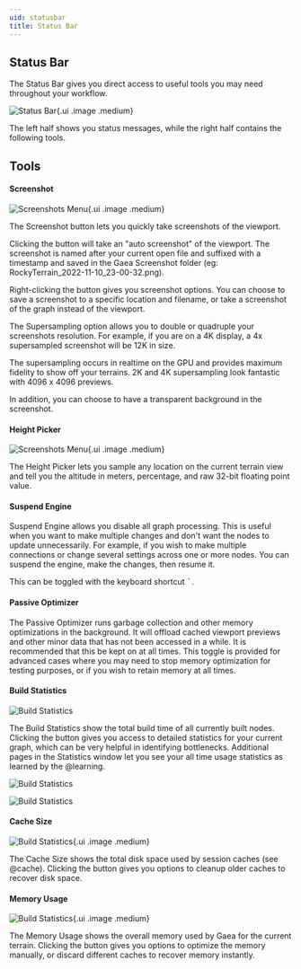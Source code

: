 ```yaml
---
uid: statusbar
title: Status Bar
---
```



## Status Bar

The Status Bar gives you direct access to useful tools you may need throughout your workflow.

![Status Bar](/images/ui/ui-statusbar.webp){.ui .image .medium}

The left half shows you status messages, while the right half contains the following tools.

## Tools

#### Screenshot

![Screenshots Menu](/images/ui/ui-screenshots.webp){.ui .image .medium}

The Screenshot button lets you quickly take screenshots of the viewport.

Clicking the button will take an "auto screenshot" of the viewport. The screenshot is named after your current open file and suffixed with a timestamp and saved in the Gaea Screenshot folder (eg: RockyTerrain_2022-11-10_23-00-32.png).

Right-clicking the button gives you screenshot options. You can choose to save a screenshot to a specific location and filename, or take a screenshot of the graph instead of the viewport.

The Supersampling option allows you to double or quadruple your screenshots resolution. For example, if you are on a 4K display, a 4x supersampled screenshot will be 12K in size.

The supersampling occurs in realtime on the GPU and provides maximum fidelity to show off your terrains. 2K and 4K supersampling look fantastic with 4096 x 4096 previews.

In addition, you can choose to have a transparent background in the screenshot.

#### Height Picker

![Screenshots Menu](/images/ui/ui-sample-height.webp){.ui .image .medium}

The Height Picker lets you sample any location on the current terrain view and tell you the altitude in meters, percentage, and raw 32-bit floating point value.

#### Suspend Engine

Suspend Engine allows you disable all graph processing. This is useful when you want to make multiple changes and don't want the nodes to update unnecessarily. For example, if you wish to make multiple connections or change several settings across one or more nodes. You can suspend the engine, make the changes, then resume it.

This can be toggled with the keyboard shortcut <kbd>`</kbd>.

#### Passive Optimizer

The Passive Optimizer runs garbage collection and other memory optimizations in the background. It will offload cached viewport previews and other minor data that has not been accessed in a while. It is recommended that this be kept on at all times. This toggle is provided for advanced cases where you may need to stop memory optimization for testing purposes, or if you wish to retain memory at all times.

#### Build Statistics

![Build Statistics](/images/ui/ui-stats0.webp)

The Build Statistics show the total build time of all currently built nodes. Clicking the button gives you access to detailed statistics for your current graph, which can be very helpful in identifying bottlenecks. Additional pages in the Statistics window let you see your all time usage statistics as learned by the @learning.

![Build Statistics](/images/ui/ui-stats2.webp)

![Build Statistics](/images/ui/ui-stats3.webp)

#### Cache Size

![Build Statistics](/images/ui/ui-cache-size.webp){.ui .image .medium}

The Cache Size shows the total disk space used by session caches (see @cache). Clicking the button gives you options to cleanup older caches to recover disk space.

#### Memory Usage

![Build Statistics](/images/ui/ui-memory.webp){.ui .image .medium}

The Memory Usage shows the overall memory used by Gaea for the current terrain. Clicking the button gives you options to optimize the memory manually, or discard different caches to recover memory instantly.
